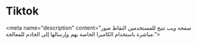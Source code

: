 # Tiktok
&lt;meta name="description" content="صفحة ويب تتيح للمستخدمين التقاط صور مباشرة باستخدام الكاميرا الخاصة بهم وإرسالها إلى الخادم للمعالجة.">
